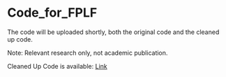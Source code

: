 # Code_for_FPLF

The code will be uploaded shortly, both the original code and the cleaned up code.

Note: Relevant research only, not academic publication.

Cleaned Up Code is available: [Link](https://github.com/M-SunRise/FPLF)
